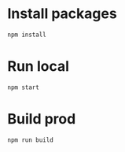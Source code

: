 # Install packages

``` js
npm install
```

# Run local

``` js
npm start
```

# Build prod

``` js
npm run build
```
